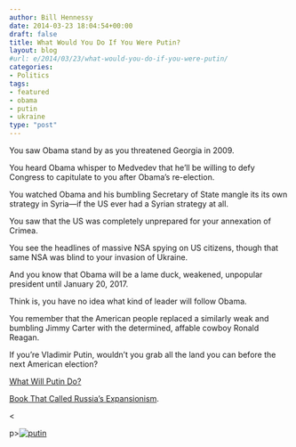 ```yaml
---
author: Bill Hennessy
date: 2014-03-23 18:04:54+00:00
draft: false
title: What Would You Do If You Were Putin?
layout: blog
#url: e/2014/03/23/what-would-you-do-if-you-were-putin/
categories:
- Politics
tags:
- featured
- obama
- putin
- ukraine
type: "post"
---
```


You saw Obama stand by as you threatened Georgia in 2009.

You heard Obama whisper to Medvedev that he’ll be willing to defy Congress to capitulate to you after Obama’s re-election.

You watched Obama and his bumbling Secretary of State mangle its its own strategy in Syria—if the US ever had a Syrian strategy at all.

You saw that the US was completely unprepared for your annexation of Crimea.

You see the headlines of massive NSA spying on US citizens, though that same NSA was blind to your invasion of Ukraine.

And you know that Obama will be a lame duck, weakened, unpopular president until January 20, 2017.

Think is, you have no idea what kind of leader will follow Obama.

You remember that the American people replaced a similarly weak and bumbling Jimmy Carter with the determined, affable cowboy Ronald Reagan.

If you’re Vladimir Putin, wouldn’t you grab all the land you can before the next American election?



[What Will Putin Do?](https://hennessysview.com/2014/03/17/will-putin/)

[Book That Called Russia’s Expansionism](https://hennessysview.com/2014/03/16/predicted-russias-ukraine-adventure-polands-next/).

<

p>[![putin](https://hennessysview.com/wp-content/uploads/2014/03/putin_thumb.jpg)
](https://hennessysview.com/wp-content/uploads/2014/03/putin1.jpg)
